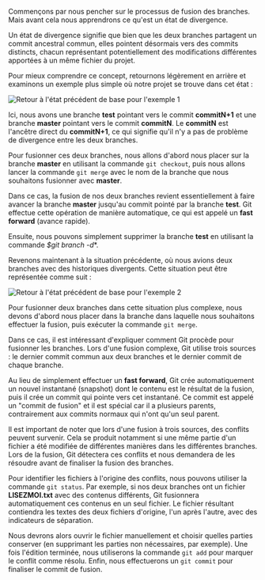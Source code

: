 Commençons par nous pencher sur le processus de fusion des branches. Mais avant cela nous apprendrons ce qu'est un état de divergence.

Un état de divergence signifie que bien que les deux branches partagent un commit ancestral commun, elles pointent désormais vers des commits distincts, chacun représentant potentiellement des modifications différentes apportées à un même fichier du projet.

Pour mieux comprendre ce concept, retournons légèrement en arrière et examinons un exemple plus simple où notre projet se trouve dans cet état :

![Retour à l'état précédent de base pour l'exemple 1](https://raw.githubusercontent.com/Microleadoff/content/master/lang/fr/courses/Ing%C3%A9nierie/Versionning/GIT/courses/0290%20-%20Fusionner%20des%20branches/images/retour-a-l-etat-precedent-de-base-pour-l-exemple-1.png)

Ici, nous avons une branche **test** pointant vers le commit **commitN+1** et une branche **master** pointant vers le commit **commitN**. Le **commitN** est l'ancêtre direct du **commitN+1**, ce qui signifie qu'il n'y a pas de problème de divergence entre les deux branches.

Pour fusionner ces deux branches, nous allons d'abord nous placer sur la branche **master** en utilisant la commande ```git checkout```, puis nous allons lancer la commande ```git merge``` avec le nom de la branche que nous souhaitons fusionner avec **master**.

Dans ce cas, la fusion de nos deux branches revient essentiellement à faire avancer la branche **master** jusqu'au commit pointé par la branche **test**. Git effectue cette opération de manière automatique, ce qui est appelé un **fast forward** (avance rapide).

Ensuite, nous pouvons simplement supprimer la branche **test** en utilisant la commande *$git branch -d**.

Revenons maintenant à la situation précédente, où nous avions deux branches avec des historiques divergents. Cette situation peut être représentée comme suit :

![Retour à l'état précédent de base pour l'exemple 2](https://raw.githubusercontent.com/Microleadoff/content/master/lang/fr/courses/Ing%C3%A9nierie/Versionning/GIT/courses/0290%20-%20Fusionner%20des%20branches/images/retour-a-l-etat-precedent-de-base-pour-l-exemple-2.png)

Pour fusionner deux branches dans cette situation plus complexe, nous devons d'abord nous placer dans la branche dans laquelle nous souhaitons effectuer la fusion, puis exécuter la commande ```git merge```.

Dans ce cas, il est intéressant d'expliquer comment Git procède pour fusionner les branches. Lors d'une fusion complexe, Git utilise trois sources : le dernier commit commun aux deux branches et le dernier commit de chaque branche.

Au lieu de simplement effectuer un **fast forward**, Git crée automatiquement un nouvel instantané (snapshot) dont le contenu est le résultat de la fusion, puis il crée un commit qui pointe vers cet instantané. Ce commit est appelé un "commit de fusion" et il est spécial car il a plusieurs parents, contrairement aux commits normaux qui n'ont qu'un seul parent.

Il est important de noter que lors d'une fusion à trois sources, des conflits peuvent survenir. Cela se produit notamment si une même partie d'un fichier a été modifiée de différentes manières dans les différentes branches. Lors de la fusion, Git détectera ces conflits et nous demandera de les résoudre avant de finaliser la fusion des branches.

Pour identifier les fichiers à l'origine des conflits, nous pouvons utiliser la commande ```git status```. Par exemple, si nos deux branches ont un fichier **LISEZMOI.txt** avec des contenus différents, Git fusionnera automatiquement ces contenus en un seul fichier. Le fichier résultant contiendra les textes des deux fichiers d'origine, l'un après l'autre, avec des indicateurs de séparation.

Nous devrons alors ouvrir le fichier manuellement et choisir quelles parties conserver (en supprimant les parties non nécessaires, par exemple). Une fois l'édition terminée, nous utiliserons la commande ```git add``` pour marquer le conflit comme résolu. Enfin, nous effectuerons un ```git commit``` pour finaliser le commit de fusion.
